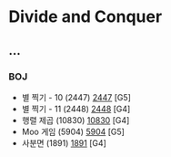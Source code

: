 # Divide and Conquer

...
--------------------------------
### BOJ
- 별 찍기 - 10 (2447) [2447](https://github.com/KyumKyum/Algorithm_Study/blob/main/DivideAndConquer/2447.py) [G5]
- 별 찍기 - 11 (2448) [2448](https://github.com/KyumKyum/Algorithm_Study/blob/main/DivideAndConquer/2448.py) [G4]
- 행렬 제곱 (10830) [10830](https://github.com/KyumKyum/Algorithm_Study/blob/main/DivideAndConquer/10830.py) [G4]
- Moo 게임 (5904) [5904](https://github.com/KyumKyum/Algorithm_Study/blob/main/DivideAndConquer/5904.py) [G5]
- 사분면 (1891) [1891](https://github.com/KyumKyum/Algorithm_Study/blob/main/DivideAndConquer/1891.py) [G4]